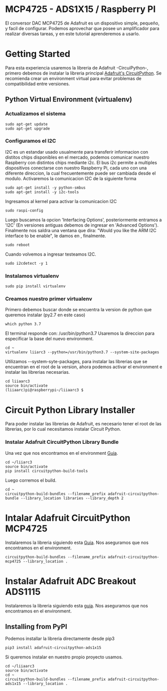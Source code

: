 # MCP4725 - ADS1X15 / Raspberry PI
El conversor DAC MCP4725 de Adafruit es un dispositivo simple, pequeño, y facil de configurar.
Podemos aprovechar que posee un amplificador para realizar diversas tareas, y en este tutorial aprenderemos a usarlo.

# Getting Started
Para esta experiencia usaremos la libreria de Adafruit -CircuiPython-, primero debemos de instalar la libreria principal [Adafruit's CircuitPython](https://github.com/adafruit/Adafruit_CircuitPython_Bundle).
Se recomienda crear un environment virtual para evitar problemas de compatibilidad entre versiones.
## Python Virtual Environment (virtualenv)
### Actualizamos el sistema
```
sudo apt-get update
sudo apt-get upgrade
```
### Configuramos el I2C
I2C es un estandar usado usualmente para transferir informacion con distitos chips disponibles en el mercado, podemos comunicar nuestro Raspberry con distintos chips mediante i2c.
El bus i2c permite a multiples dispositivos conectarse con nuestro Raspberry Pi, cada uno con una diferente direccion, la cual frecuentemente puede ser cambiada desde el modulo.
Activaremos la comunicacion I2C de la siguiente forma
```
sudo apt-get install -y python-smbus
sudo apt-get install -y i2c-tools
```
Ingresamos al kernel para activar la comunicacion I2C

```
sudo raspi-config
```
Luego buscamos la opcion 'Interfacing Options', posteriormente entramos a 'I2C' (En versiones antiguas debemos de ingresar en 'Advanced Options').
Finalmente nos saldra una ventana que dira:
"Would you like the ARM I2C interface to be enable", le damos en <Yes>, finalmente.

```
sudo reboot
```
Cuando volvemos a ingresar testeamos I2C.
```
sudo i2cdetect -y 1
```

### Instalamos virtualenv

```
sudo pip install virtualenv
```

### Creamos nuestro primer virtualenv
Primero debemos buscar donde se encuentra la version de python que queremos instalar (py2.7 en este caso)

```
which python 3.7
```

El terminal responde con: /usr/bin/python3.7
Usaremos la direccion para especificar la base del nuevo environment.

```
cd ~
virtualenv liiarc3 --python=/usr/bin/python3.7 --system-site-packages
```

Utilizamos --system-syte-packages, para instalar las librerias que se encuentran en el root de la version, ahora podemos activar el environment e instalar las librerias necesarias.

```
cd liiaarc3
source bin/activate
(liiaarc)pi@raspberrypi~/liiaarc3 $
```

# Circuit Python Library Installer
Para poder instalar las librerias de Adafruit, es necesario tener el root de las librerias, por lo cual necesitamos instalar Circuit Python.
### Instalar Adafruit CircuitPython Library Bundle
Una vez que nos encontramos en el environment [Guia](https://github.com/adafruit/Adafruit_CircuitPython_Bundle).
```
cd ~/liiarc3
source bin/activate
pip install circuitpython-build-tools
```
Luego corremos el build.
```
cd ~
circuitpython-build-bundles --filename_prefix adafruit-circuitpython-bundle --library_location libraries --library_depth 2
``` 

# Intalar Adafruit CircuitPython MCP4725
Instalaremos la libreria siguiendo esta [Guia](https://learn.adafruit.com/mcp4725-12-bit-dac-tutorial/python-circuitpython).
Nos aseguramos que nos encontramos en el environment.
```
circuitpython-build-bundles --filename_prefix adafruit-circuitpython-mcp4725 --library_location .
```

# Instalar Adafruit ADC Breakout ADS1115
Instalaremos la libreria siguiendo esta [guia](https://learn.adafruit.com/adafruit-4-channel-adc-breakouts/assembly-and-wiring#multiple-boards-2-14).
Nos aseguramos que nos encontramos en el environment.

## Installing from PyPI
Podemos installar la libreria directamente desde pip3
```
pip3 install adafruit-circuitpython-ads1x15
```
Si queremos instalar en nuestro propio proyecto usamos.
```
cd ~/liiaarc3
source bin/activate
cd ~
circuitpython-build-bundles --filename_prefix adafruit-circuitpython-ads1x15 --library_location .
```

